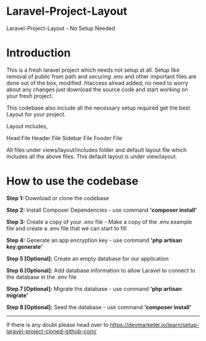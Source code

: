 # Laravel-Project-Layout
 Laravel-Project-Layout - No Setup Needed

# Introduction

This is a fresh laravel project which needs not setup at all.
Setup like removal of public from path and securing .env and other important files are done out of the box, modified .htaccess alread added, no need to worry about any changes just download the source code and start working on your fresh project.

This codebase also include all the necessary setup required get the best Layout for your project. 

Layout includes,

Head File
Header File
Sidebar File
Fooder File

All files under views/layout/includes folder and default layout file which includes all the above files. This default layout is under view/layout.


# How to use the codebase

**Step 1:** Download or clone the codebase

**Step 2:** Install Composer Dependencies - use command **'composer install'** 

**Step 3:** Create a copy of your .env file - Make a copy of the .env.example file and create a .env file that we can start to fill

**Step 4:** Generate an app encryption key - use command **'php artisan key:generate'**

**Step 5 [Optional]:** Create an empty database for our application

**Step 6 [Optional]:** Add database information to allow Laravel to connect to the database in the .env file

**Step 7 [Optional]:** Migrate the database - use command **'php artisan migrate'** 

**Step 8 [Optional]:** Seed the database - use command **'composer install'** 


------------------------------------------------------------------------------------


If there is any doubt please head over to https://devmarketer.io/learn/setup-laravel-project-cloned-github-com/

